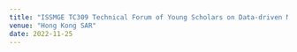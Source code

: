 ```yaml
---
title: "ISSMGE TC309 Technical Forum of Young Scholars on Data-driven Modelling of Soil Behaviours with Geotechnical Applications"
venue: "Hong Kong SAR"
date: 2022-11-25
---
```

